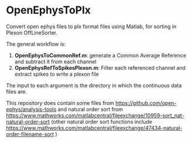 # OpenEphysToPlx
Convert open ephys files to plx format files using Matlab, for sorting in Plexon OffLineSorter.

The general workflow is:
1) **OpenEphysToCommonRef.m**: generate a Common Average Reference and subtract it from each channel
2) **OpenEphysRefToSpikesPlexon.m**: Filter each referenced channel and extract spikes to write a plexon file

The input to each argument is the directory in which the continuous data files are.

This repository does contain some files from https://github.com/open-ephys/analysis-tools and natural order sort from https://www.mathworks.com/matlabcentral/fileexchange/10959-sort_nat-natural-order-sort (other natural order sort functions include https://www.mathworks.com/matlabcentral/fileexchange/47434-natural-order-filename-sort )
